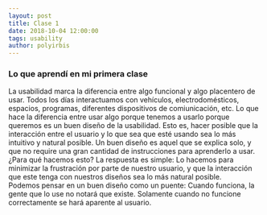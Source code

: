 ```yaml
---
layout: post
title: Clase 1
date: 2018-10-04 12:00:00
tags: usability
author: polyirbis
---
```


### Lo que aprendí en mi primera clase
La usabilidad marca la diferencia entre algo funcional y algo placentero de usar. Todos los días interactuamos con vehículos, electrodomésticos, espacios, programas, diferentes dispositivos de comiunicación, etc. Lo que hace la diferencia entre usar algo porque tenemos a usarlo porque queremos es un buen diseño de la usabilidad. Esto es, hacer posible que la interacción entre el usuario y lo que sea que esté usando sea lo más intuitivo y natural posible. Un buen diseño es aquel que se explica solo, y que no require una gran cantidad de instrucciones para aprenderlo a usar. ¿Para qué hacemos esto? La respuesta es simple: Lo hacemos para minimizar la frustración por parte de nuestro usuario, y que la interacción que este tenga con nuestros diseños sea lo más natural posible.  
Podemos pensar en un buen diseño como un puente: Cuando funciona, la gente que lo use no notará que existe. Solamente cuando no funcione correctamente se hará aparente al usuario.
